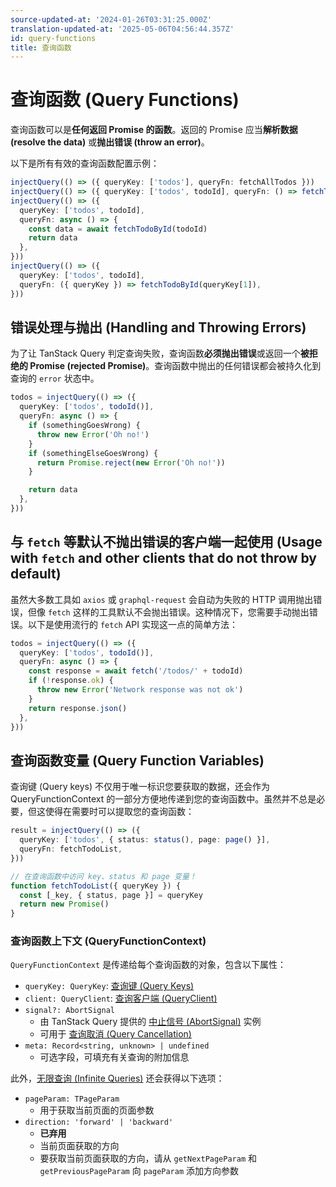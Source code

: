 ```yaml
---
source-updated-at: '2024-01-26T03:31:25.000Z'
translation-updated-at: '2025-05-06T04:56:44.357Z'
id: query-functions
title: 查询函数
---
```


# 查询函数 (Query Functions)

查询函数可以是**任何返回 Promise 的函数**。返回的 Promise 应当**解析数据 (resolve the data)** 或**抛出错误 (throw an error)**。

以下是所有有效的查询函数配置示例：

```ts
injectQuery(() => ({ queryKey: ['todos'], queryFn: fetchAllTodos }))
injectQuery(() => ({ queryKey: ['todos', todoId], queryFn: () => fetchTodoById(todoId) })
injectQuery(() => ({
  queryKey: ['todos', todoId],
  queryFn: async () => {
    const data = await fetchTodoById(todoId)
    return data
  },
}))
injectQuery(() => ({
  queryKey: ['todos', todoId],
  queryFn: ({ queryKey }) => fetchTodoById(queryKey[1]),
}))
```

## 错误处理与抛出 (Handling and Throwing Errors)

为了让 TanStack Query 判定查询失败，查询函数**必须抛出错误**或返回一个**被拒绝的 Promise (rejected Promise)**。查询函数中抛出的任何错误都会被持久化到查询的 `error` 状态中。

```ts
todos = injectQuery(() => ({
  queryKey: ['todos', todoId()],
  queryFn: async () => {
    if (somethingGoesWrong) {
      throw new Error('Oh no!')
    }
    if (somethingElseGoesWrong) {
      return Promise.reject(new Error('Oh no!'))
    }

    return data
  },
}))
```

## 与 `fetch` 等默认不抛出错误的客户端一起使用 (Usage with `fetch` and other clients that do not throw by default)

虽然大多数工具如 `axios` 或 `graphql-request` 会自动为失败的 HTTP 调用抛出错误，但像 `fetch` 这样的工具默认不会抛出错误。这种情况下，您需要手动抛出错误。以下是使用流行的 `fetch` API 实现这一点的简单方法：

```ts
todos = injectQuery(() => ({
  queryKey: ['todos', todoId()],
  queryFn: async () => {
    const response = await fetch('/todos/' + todoId)
    if (!response.ok) {
      throw new Error('Network response was not ok')
    }
    return response.json()
  },
}))
```

## 查询函数变量 (Query Function Variables)

查询键 (Query keys) 不仅用于唯一标识您要获取的数据，还会作为 QueryFunctionContext 的一部分方便地传递到您的查询函数中。虽然并不总是必要，但这使得在需要时可以提取您的查询函数：

```ts
result = injectQuery(() => ({
  queryKey: ['todos', { status: status(), page: page() }],
  queryFn: fetchTodoList,
}))

// 在查询函数中访问 key、status 和 page 变量！
function fetchTodoList({ queryKey }) {
  const [_key, { status, page }] = queryKey
  return new Promise()
}
```

### 查询函数上下文 (QueryFunctionContext)

`QueryFunctionContext` 是传递给每个查询函数的对象，包含以下属性：

- `queryKey: QueryKey`: [查询键 (Query Keys)](./query-keys.md)
- `client: QueryClient`: [查询客户端 (QueryClient)](../../../reference/QueryClient.md)
- `signal?: AbortSignal`
  - 由 TanStack Query 提供的 [中止信号 (AbortSignal)](https://developer.mozilla.org/en-US/docs/Web/API/AbortSignal) 实例
  - 可用于 [查询取消 (Query Cancellation)](./query-cancellation.md)
- `meta: Record<string, unknown> | undefined`
  - 可选字段，可填充有关查询的附加信息

此外，[无限查询 (Infinite Queries)](./infinite-queries.md) 还会获得以下选项：

- `pageParam: TPageParam`
  - 用于获取当前页面的页面参数
- `direction: 'forward' | 'backward'`
  - **已弃用**
  - 当前页面获取的方向
  - 要获取当前页面获取的方向，请从 `getNextPageParam` 和 `getPreviousPageParam` 向 `pageParam` 添加方向参数
